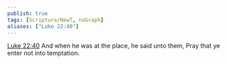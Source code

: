 ```yaml
---
publish: true
tags: [Scripture/NewT, noGraph]
aliases: ["Luke 22:40"]
---
```

[Luke 22:40](https://churchofjesuschrist.org/study/scriptures/nt/luke/22?lang=eng&id=p40#p40) And when he was at the place, he said unto them, Pray that ye enter not into temptation.
